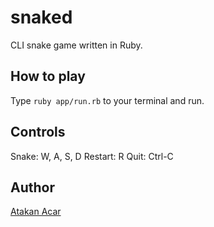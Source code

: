 # snaked

CLI snake game written in Ruby.

## How to play

Type `ruby app/run.rb` to your terminal and run.

## Controls

Snake: W, A, S, D
Restart: R
Quit: Ctrl-C

## Author

[Atakan Acar](https://github.com/AtiHub)
